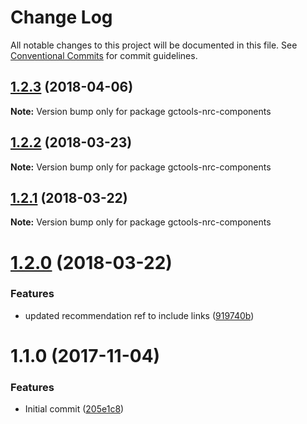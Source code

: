 # Change Log

All notable changes to this project will be documented in this file.
See [Conventional Commits](https://conventionalcommits.org) for commit guidelines.

<a name="1.2.3"></a>
## [1.2.3](https://github.com/gctools-outilsgc/gctools-components/compare/gctools-nrc-components@1.2.2...gctools-nrc-components@1.2.3) (2018-04-06)




**Note:** Version bump only for package gctools-nrc-components

<a name="1.2.2"></a>
## [1.2.2](https://github.com/gctools-outilsgc/gctools-components/compare/gctools-nrc-components@1.2.1...gctools-nrc-components@1.2.2) (2018-03-23)




**Note:** Version bump only for package gctools-nrc-components

<a name="1.2.1"></a>
## [1.2.1](https://github.com/gctools-outilsgc/gctools-components/compare/gctools-nrc-components@1.2.0...gctools-nrc-components@1.2.1) (2018-03-22)




**Note:** Version bump only for package gctools-nrc-components

<a name="1.2.0"></a>
# [1.2.0](https://github.com/gctools-outilsgc/gctools-components/compare/gctools-nrc-components@1.1.0...gctools-nrc-components@1.2.0) (2018-03-22)


### Features

* updated recommendation ref to include links ([919740b](https://github.com/gctools-outilsgc/gctools-components/commit/919740b))




<a name="1.1.0"></a>
# 1.1.0 (2017-11-04)


### Features

* Initial commit ([205e1c8](https://github.com/gctools-outilsgc/gctools-components/commit/205e1c8))
